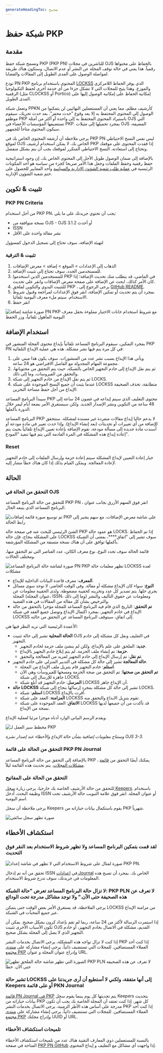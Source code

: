 ```yaml
---
generateHeadingToc: صحيح
---
```


# شبكة حفظ PKP

## مقدمة

وتسمح شبكة حفظ PKP (PKP PN) للناشرين في مجلات OJS بالحفاظ على محتواها رقمياً. هذا يعني في حالة توقف المجلة عن النشر أو عدم الاتصال، وستكون هناك طريقة لمواصلة الوصول على المدى الطويل إلى المقالات والقضايا.

تودع PN PKP المحتوى باستخدام برنامج [LOCKSS](http://www.lockss.org/) الذي يوفر الحفاظ اللامركزي والموزع. وهذا يتيح للمجلات التي لا تشكل جزءا من أي خدمة أخرى لحفظ التكنولوجيا الرقمية (مثل CLOCKSS أو Portico) إمكانية الحفاظ على إمكانية الوصول إليها على المدى الطويل.

وتعمل شبكة PPKN كأرشيف مظلم، مما يعني أن المستعملين النهائيين لن يتمكنوا من الوصول إلى المحتوى المحتفظ به إلا بعد وقوع "حدث محفز". بعد حدث تحريك، سيقوم موظفو PKP باستيراد المحتوى المحتفظ به إلى واحدة أو أكثر من أمثلة OJS التي تستضيفها المؤسسات الأعضاء في PKP. بمجرد تحميلها إلى مثيلات OJS المضيفة، سيكون المحتوى متاحاً للجمهور.

يرجى ملاحظة أن أرشفة المحتوى الخاص بك في PKP PN ليس نفس النسخ الاحتياطي لموقع OJS الخاص بك. لا يمكن استخدام أرشيف PKP إذا فقدت المحتوى على موقعك وتحتاج إلى استعادته. النسخ الاحتياطي المتكرر لموقعك يجب أن يتم بشكل منفصل.

بالإضافة إلى ضمان الوصول طويل الأجل إلى المحتوى الخاص بك، إن وجود استراتيجية حفظ رقمية وحفظ الملفات وجعل هذا الأمر صريحا كجزء من سياسة هو أحد المكونات الرئيسية في [عملية طلب شعبة الشؤون الإدارية والسياسة](https://docs.pkp.sfu.ca/doaj/en/) وأحد المعايير للحصول على ختم شعبة الشؤون الإدارية.

## تثبيت & تكوين

### PKP PN Criteria

من أجل استخدام PKP PN، يجب أن تحتوي جريدتك على ما يلي:

* نسخة متوافقة من OJS - OJS 3.1.2 أو أحدث
* ISSN
* نشر مقالة واحدة على الأقل

لتهيئة الإضافة، سوف تحتاج إلى تسجيل الدخول كمسؤول

### تثبيت & الترقية

1. الذهاب إلى الإعدادات > الموقع > إضافة > معرض الإضافات
2. للمستخدمين الجدد، سوف تحتاج إلى تثبيت الإضافة.
3. للمستخدمين الذين استخدموا PKP في الماضي، قد يتطلب منك تحديث الإضافة؛ إذا كان الأمر كذلك، ابحث عن الإضافة على صفحة معرض الإضافات وانقر على تحديث.
4. للتثبيت اليدوي والتكوين لملحق PKP ، يرجى الرجوع إلى [GitHub README](https://github.com/pkp/pln).
5. بمجرد أن يتم تحديث أو تمكين الإضافة، انقر فوق الإعدادات لمراجعة وقبول شروط الاستخدام. سيتم ملء معرف اليومية تلقائيا.
6. انقر حفظ

![صورة شاشة إضافة PN PKP مع شروط استخدام خانات الاختيار مملوءة بحقل معرف اليومية المأهول تلقائياً، وزر الحفظ](./assets/pkp-pn-terms.png)

## استخدام الإضافة

بمجرد التمكين، سيقوم البرنامج المساعد تلقائياً بإيداع محتوى المجلة المنشور في PKP PN في كل مرة يتم فيها نشر مشكلة. هذه هي عملية الإيداع التلقائية:

1. ويأتي هذا الإيداع بسبب نشر عدد من المنشورات. سوف يكون هذا مبني على مجموعة المهام المجدولة مع الفاصل الافتراضي هو 24 ساعة.
2. ثم يتم نقل الإيداع إلى خادم التجهيز الخاص بالشبكة، حيث يتم التحقق من محتوياتها، والتحقق من الفيروسات، وما إلى ذلك.
3. ثم يتم نقل الإيداع من خادم التجهيز إلى شبكة LOCKS.
4. عندما يثبت أن جميع النسخ الموجودة على شبكة LOCKSS متطابقة، تحذف الصحيفة الإيداع من أجل حفظ مساحة التخزين.

سيبدأ البرنامج المساعد PKP محتوى التغليف الذي سيتم إيداعه في غضون 24 ساعة إلى 48 ساعة من التكوين ونشر الإصدار الجديد. ولكن سيستغرق الأمر بضعة أيام ليمر خلال الدورة بأكملها.

البرنامج المساعد PKP لا يدعم حاليا إيداع مقالات منفردة غير مسندة لمشكلة. ستتحقق الإضافة من أي تغييرات أو تحديثات (بعد إنشاء الإيداع). وإذا حدث تغيير في مادة مودعة أو أُسندت مادة جديدة إلى مسألة مودعة، تقوم الإضافة بإعادة تعيين الإيداع تلقائياً بحيث يتم إعادة إيداع هذه المشكلة في المرة القادمة التي يتم فيها تنفيذ "المودع".

### Reset

خيار إعادة التعيين لإيداع المشكلة سيتم إعادة حزمة وإرسال الملفات إلى خادم التجهيز لإعادة المعالجة. ويمكن القيام بذلك إذا كان هناك خطأ مشار إليه.

## الحالة

### التحقق من الحالة في OJS

للتحقق من حالة البرنامج المساعد PKP PN ، انقر فوق السهم الأزرق بجانب عنوان البرنامج المساعد الذي يتبعه الحال.

![تم توسيع صورة قائمة إضافات PKP على شاشة معرض الإضافات، مع سهم يشير إلى رابط الحالة](./assets/pkp-pn-status-button.png)

الشئ الرئيسي للبحث عنه في صفحة حالة PKP هو عمود حالة LOCKS. إذا تم الحفاظ على المشكلة بنجاح، فإن حالة LOCKSS سوف تشير إلى "اتفاق****، بمعنى أن الشبكة بأكملها توافق على أن هناك نسخة متسقة من المشكلة المؤرشفة.

قائمة الحالة سوف تحدد النوع، نوع معرف الكائن، عدد العناصر التي تم التحقق منها، ومختلف الحالات.

![صورة لشاشة حالة البرنامج المساعد PN PKP تظهر معلمات حالة LOCKSS لعدة مشكلات](./assets/pkp-pn-status-menu.png)

* **المعرف**: معرف قاعدة البيانات الداخلية للإيداع.
* **النوع**: سواء كان الإيداع مشكلة أو مقالة. وفي الوقت الحاضر، لا توجد سوى مسائل يجري حلها. يتم تصدير كل عدد وتخزينه كحقيبة مضغوطة. ولدى الحقيبة معلومات عن المجلة (عنوان المجلة، ISSN، وما إلى ذلك) ومعلومات عن حقوق التأليف والنشر والترخيص بشأن كل مقالة من المقالات في هذه القضية.
* **تم التحقق**: التاريخ الذي قام فيه البرنامج المساعد للمجلة مؤخرا بالتحقق من حالة الإيداع في خادم التجهيز. بمجرد اكتمال الإيداع وتوصل جميع العقد في شبكة LOCKSS إلى اتفاق، سيتوقف البرنامج المساعد عن التحقق من حالته.

الأعمدة الرئيسية التي تريد النظر فيها هي:

* **الحالة المحلية** تشير إلى حالة تثبيت OJS في التغليف ونقل كل مشكلة إلى خادم التجهيز.
  * **جديد**: الملحق على علم بالإيداع، ولكن لم ينشئ ملف حزمة لخادم التجهيز.
  * **حزمة**: تم إنشاء ملف الحزمة. لم يتم إبلاغ خادم التجهيز بالإيداع.
  * **تم نقل**: تم إرسال الإيداع إلى خادم التجهيز لمزيد من المعالجة والتحقق.
* **حالة المعالجة** تشير إلى حالة كل مشكلة في التدبير المنزلي على خادم التجهيز.
  * **استلم**: خادم التجهيز قام بتنزيل ملف الإيداع من المجلة.
  * **تم التحقق من صحتها**: تم التحقق من صحة الحزمة ومسحها للفيروسات وهي الآن جاهزة للإرسال إلى شبكة LOCKS.
  * **المرسل**: خادم التجهيز قد أبلغ شبكة LOCKSS أن الإيداع جاهز.
* **حالة LOCKSS** تشير إلى حالة كل مشكلة بمجرد إرسالها بنجاح إلى شبكة LOCKS.
  * **استلم**: شبكة LOCKSS أقرت بالإيداع.
  * **المزامنة**: العقد على شبكة LOCKSS تقوم بتنزيل الايداع والتحقق منه.
  * **الاتفاق**: العقد الموجودة على شبكة LOCKSS قد تأكدت من أن جميعها لديها نسخة من الإيداع.

ويقدم الرسم البياني الوارد أدناه موجزا مرئيا لعملية الإيداع.

![مخطط سير العمل لـ PKP](./assets/pkp-pn-status-chart.png)

*وستتاح معلومات إضافية بشأن حالة الإيداع والأخطاء عند إصدار نشرة OJS 3-3.*

### التحقق من الحالة على قائمة PKP PN Journal

بالإضافة إلى التحقق من حالة البرنامج المساعد PKP ، يمكنك أيضًا التحقق من [قائمة مشكلات المجلات](http://pkp.sfu.ca/files/pkppn/onix.csv). يتم تحديث هذه القائمة ليلاً.

### التحقق من الحالة على المفاتيح

للتحقق من حالة الأرشيف الخاصة بك خارجيا، يرجى زيارة [سجل Keepers](https://keepers.issn.org/). باستخدام وظيفة البحث، أدخل ISSN أو عنوان المجلة. انقر فوق علامة التبويب حالة الأرشيف تحت اسم اليومية.

يرجى ملاحظة أن سجل Keepers يقوم باستكمال بيانات حيازاته من PKP شهرياً.

![صورة تظهر سجل سائقي](./assets/pkp-pn-keepers-registry.png)

## استكشاف الأخطاء

### لقد قمت بتمكين البرنامج المساعد ولا تظهر شروط الاستخدام بعد النقر فوق التحديث

![صورة لمثال على شروط الاستخدام التي لا تظهر في شاشة إعداد PKP PN.](./assets/pkp-pn-refresh-terms.png)

تحقق من أنه تم إدخال ISSN في [إعدادات Journal](https://docs.pkp.sfu.ca/learning-ojs/en/journal-setup#masthead) الخاص بك. بمجرد أن تصبح هذه المعلومات في جريدتك، سوف تدرج شروط الاستخدام.

### لا تزال حالة البرنامج المساعد تعرض "حالة الشبكة: PKP PLN لا تعرف عن هذه الصحيفة حتى الآن." ولا توجد مشاكل مدرجة تحت الودائع

يرجى الملاحظة، قد يستغرق الأمر بعض الوقت حتى يتمكن LOCKSS من مزامنة الإيداع عبر جميع المخبآت في الشبكة.

إذا استمرت الرسالة لأكثر من 24 ساعة، ربما لم تقم بإعداد كرون بشكل صحيح. يمكن أن تكون الأسباب الأخرى تثبيت OJS القديم، مشكلة في الاتصال بخادم التجهيز، أو خادم التجهيز الذي لا يصل إلى المجلة بشكل صحيح.

إذا كنت لا تزال تواجه هذه المشكلة، يرجى الاتصال بخدمات النشر PKP إذا كنت أحد العملاء المستضافين. للمجلات التي تستضيف ذاتياً، يرجى إنشاء مشاركة على [منتدى مجتمع PKP](https://forum.pkp.sfu.ca/) وإدراج عنوان المجلة و عنوان URL.

![الصورة التي تظهر شاشة حالة الملحق تظهر PKP PLN لا تعرف عن هذه الصحيفة حتى الآن. خطأ](./assets/pkp-pn-unknown-journal.png)

### تشير حالة LOCKSS إلى أنها متفقة، ولكني لا أستطيع أن أرى جريدتنا على Keepers أو على قائمة PKN Journal

[قائمة PN Journal في PKP](http://pkp.sfu.ca/files/pkppn/onix.csv) يتم تحديثها كل يوم بينما يقوم سجل Keepers بتحديث بيانات حيازاته من PKP كل شهر. إذا كنت تعتقد أن المجلة الخاصة بك يجب أن تكون مدرجة على أساس هذه الأطر الزمنية، يرجى الاتصال بخدمات النشر PKP إذا كنت أحد العملاء المستضافين. للمجلات التي تستضيف ذاتياً، يرجى إنشاء مشاركة على [منتدى مجتمع PKP](https://forum.pkp.sfu.ca/) وإدراج مجلتك UUID أو URL.

### تلميحات استكشاف الأخطاء

بالنسبة للمستعملين ذوي المعارف التقنية هناك عدد من تلميحات استكشاف الأخطاء المتاحة في صفحة [PKP PN GitHub](https://github.com/pkp/pln) إذا واجهت أي مشاكل مع التغليف و إيداع المحتوى.
